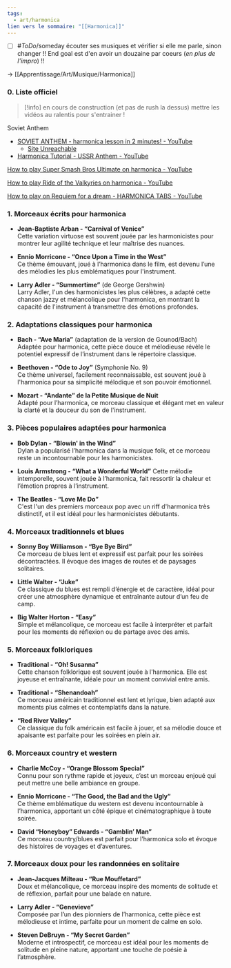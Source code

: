 ```yaml
---
tags:
  - art/harmonica
lien vers le sommaire: "[[Harmonica]]"
---
```

- [ ] #_ToDo_/someday écouter ses musiques et vérifier si elle me parle, sinon changer !! End goal est d'en avoir un douzaine par coeurs  (*en plus de l'impro*) !!


-> [[Apprentissage/Art/Musique/Harmonica]]
### 0. Liste officiel 
> [!info] en cours de construction (et pas de rush la dessus)
> mettre les vidéos au ralentis pour s'entrainer ! 

Soviet Anthem
- [SOVIET ANTHEM - harmonica lesson in 2 minutes! - YouTube](https://www.youtube.com/watch?v=3Xt1yhBKx-I&t=5s)
	- [Site Unreachable](https://www.harptabs.com/song.php?ID=11381)
- [Harmonica Tutorial - USSR Anthem - YouTube](https://www.youtube.com/watch?v=RpdZi5wCSK4)



[How to play Super Smash Bros Ultimate on harmonica - YouTube](https://www.youtube.com/watch?v=S_KN8vT0DfM)

[How to play Ride of the Valkyries on harmonica - YouTube](https://www.youtube.com/watch?v=KVlnb7UKXGo)


[How to play on Requiem for a dream - HARMONICA TABS - YouTube](https://www.youtube.com/watch?v=kGBNOsuDrFo)

### 1. **Morceaux écrits pour harmonica**
   - **Jean-Baptiste Arban - “Carnival of Venice”**  
     Cette variation virtuose est souvent jouée par les harmonicistes pour montrer leur agilité technique et leur maîtrise des nuances.

   - **Ennio Morricone - “Once Upon a Time in the West”**  
     Ce thème émouvant, joué à l’harmonica dans le film, est devenu l’une des mélodies les plus emblématiques pour l'instrument.

   - **Larry Adler - “Summertime”** (de George Gershwin)  
     Larry Adler, l'un des harmonicistes les plus célèbres, a adapté cette chanson jazzy et mélancolique pour l'harmonica, en montrant la capacité de l'instrument à transmettre des émotions profondes.

### 2. **Adaptations classiques pour harmonica**
   - **Bach - “Ave Maria”** (adaptation de la version de Gounod/Bach)  
     Adaptée pour harmonica, cette pièce douce et mélodieuse révèle le potentiel expressif de l’instrument dans le répertoire classique.

   - **Beethoven - “Ode to Joy”** (Symphonie No. 9)  
     Ce thème universel, facilement reconnaissable, est souvent joué à l'harmonica pour sa simplicité mélodique et son pouvoir émotionnel.

   - **Mozart - “Andante” de la Petite Musique de Nuit**  
     Adapté pour l’harmonica, ce morceau classique et élégant met en valeur la clarté et la douceur du son de l'instrument.

### 3. **Pièces populaires adaptées pour harmonica**
   - **Bob Dylan - “Blowin' in the Wind”**  
     Dylan a popularisé l’harmonica dans la musique folk, et ce morceau reste un incontournable pour les harmonicistes.

   - **Louis Armstrong - “What a Wonderful World”** 
     Cette mélodie intemporelle, souvent jouée à l’harmonica, fait ressortir la chaleur et l’émotion propres à l’instrument.

   - **The Beatles - “Love Me Do”**  
     C'est l'un des premiers morceaux pop avec un riff d'harmonica très distinctif, et il est idéal pour les harmonicistes débutants.



### 4. **Morceaux traditionnels et blues**
   - **Sonny Boy Williamson - “Bye Bye Bird”**  
     Ce morceau de blues lent et expressif est parfait pour les soirées décontractées. Il évoque des images de routes et de paysages solitaires.

   - **Little Walter - “Juke”**  
     Ce classique du blues est rempli d’énergie et de caractère, idéal pour créer une atmosphère dynamique et entraînante autour d’un feu de camp.

   - **Big Walter Horton - “Easy”**  
     Simple et mélancolique, ce morceau est facile à interpréter et parfait pour les moments de réflexion ou de partage avec des amis.

### 5. **Morceaux folkloriques**
   - **Traditional - “Oh! Susanna”**  
     Cette chanson folklorique est souvent jouée à l'harmonica. Elle est joyeuse et entraînante, idéale pour un moment convivial entre amis.

   - **Traditional - “Shenandoah”**  
     Ce morceau américain traditionnel est lent et lyrique, bien adapté aux moments plus calmes et contemplatifs dans la nature.

   - **“Red River Valley”**  
     Ce classique du folk américain est facile à jouer, et sa mélodie douce et apaisante est parfaite pour les soirées en plein air.

### 6. **Morceaux country et western**
   - **Charlie McCoy - “Orange Blossom Special”**  
     Connu pour son rythme rapide et joyeux, c’est un morceau enjoué qui peut mettre une belle ambiance en groupe.

   - **Ennio Morricone - “The Good, the Bad and the Ugly”**  
     Ce thème emblématique du western est devenu incontournable à l’harmonica, apportant un côté épique et cinématographique à toute soirée.

   - **David “Honeyboy” Edwards - “Gamblin’ Man”**  
     Ce morceau country/blues est parfait pour l’harmonica solo et évoque des histoires de voyages et d’aventures.

### 7. **Morceaux doux pour les randonnées en solitaire**
   - **Jean-Jacques Milteau - “Rue Mouffetard”**  
     Doux et mélancolique, ce morceau inspire des moments de solitude et de réflexion, parfait pour une balade en nature.

   - **Larry Adler - “Genevieve”**  
     Composée par l’un des pionniers de l’harmonica, cette pièce est mélodieuse et intime, parfaite pour un moment de calme en solo.

   - **Steven DeBruyn - “My Secret Garden”**  
     Moderne et introspectif, ce morceau est idéal pour les moments de solitude en pleine nature, apportant une touche de poésie à l’atmosphère.
